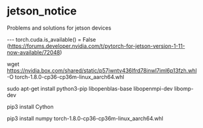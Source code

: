 # jetson_notice
Problems and solutions for jetson devices


--- torch.cuda.is_available() = False (https://forums.developer.nvidia.com/t/pytorch-for-jetson-version-1-11-now-available/72048)

wget https://nvidia.box.com/shared/static/p57jwntv436lfrd78inwl7iml6p13fzh.whl -O torch-1.8.0-cp36-cp36m-linux_aarch64.whl

sudo apt-get install python3-pip libopenblas-base libopenmpi-dev libomp-dev

pip3 install Cython

pip3 install numpy torch-1.8.0-cp36-cp36m-linux_aarch64.whl
